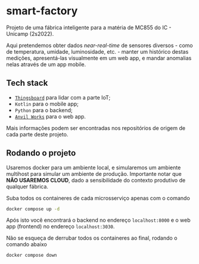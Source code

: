 # smart-factory
Projeto de uma fábrica inteligente para a matéria de MC855 do IC - Unicamp (2s2022).

Aqui pretendemos obter dados _near-real-time_ de sensores diversos - como de temperatura, umidade, luminosidade, etc. - manter um histórico destas medições, apresentá-las visualmente em um web app, e mandar anomalias nelas através de um app mobile.

## Tech stack
- [`Thingsboard`](https://thingsboard.io/) para lidar com a parte IoT;
- `Kotlin` para o mobile app;
- `Python` para o backend;
- [`Anvil Works`](https://anvil.works/) para o web app.

Mais informações podem ser encontradas nos repositórios de origem de cada parte deste projeto.

## Rodando o projeto
Usaremos docker para um ambiente local, e simularemos um ambiente multihost para simular um ambiente de produção. Importante notar que **NÃO USAREMOS CLOUD**, dado a sensibilidade do contexto produtivo de qualquer fábrica. 

Suba todos os containeres de cada microsserviço apenas com o comando
```bash
docker compose up -d
```
Após isto você encontrará o backend no endereço `localhost:8000` e o web app (frontend) no endereço `localhost:3030`.

Não se esqueça de derrubar todos os containeres ao final, rodando o comando abaixo
```bash
docker compose down
```